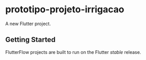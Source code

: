 # prototipo-projeto-irrigacao

A new Flutter project.

## Getting Started

FlutterFlow projects are built to run on the Flutter _stable_ release.
